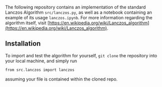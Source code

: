The following repository contains an implementation of the standard Lanczos Algorithm `src/lanczos.py`, as well as a notebook containing an example of its usage `lanczos.ipynb`. For more information regarding the algorithm itself, visit [https://en.wikipedia.org/wiki/Lanczos_algorithm](https://en.wikipedia.org/wiki/Lanczos_algorithm).

## Installation

To import and test the algorithm for yourself, `git clone` the repository into your local machine, and simply run 
```
from src.lanczos import lanczos
```
assuming your file is contained within the cloned repo.
